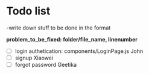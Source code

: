 # Todo list

-write down stuff to be done in the format

**problem_to_be_fixed: folder/file_name, linenumber**

* [ ] login authetication: components/LoginPage.js
      John
* [ ] signup
      Xiaowei
* [ ] forgot password
      Geetika
